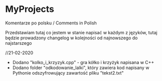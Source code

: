 # MyProjects
Komentarze po polsku / Comments in Polish

Przedstawiam tutaj co jestem w stanie napisać w każdym z języków, tutaj będzie prowadzony changelog w kolejności 
od najnowszego do najstarszego

//21-02-2020

- Dodano "kolko_i_krzyzyk.cpp" - gra kółko i krzyżyk napisana w C++
- Dodano folder "odkodowanie_lalki", który zawiera kod napisany w Pythonie odszyfrowujący zawartość pliku "tekst2.txt"
